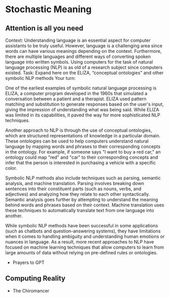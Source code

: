 # Stochastic Meaning

## Attention is all you need

Context:
Understanding language is an essential aspect for computer assistants to be truly useful. However, language is a challenging area since words can have various meanings depending on the context. Furthermore, there are multiple languages and different ways of converting spoken language into written symbols.
Using computers for the task of natural language processing (NLP) is as old of a research subject since computers existed. 
Task: Expand here on the ELIZA, “conceptual ontologies” and other symbolic NLP methods
Your turn:

One of the earliest examples of symbolic natural language processing is ELIZA, a computer program developed in the 1960s that simulated a conversation between a patient and a therapist. ELIZA used pattern matching and substitution to generate responses based on the user's input, giving the impression of understanding what was being said. While ELIZA was limited in its capabilities, it paved the way for more sophisticated NLP techniques.

Another approach to NLP is through the use of conceptual ontologies, which are structured representations of knowledge in a particular domain. These ontologies can be used to help computers understand natural language by mapping words and phrases to their corresponding concepts in the ontology. For example, if someone says "I want to buy a red car," an ontology could map "red" and "car" to their corresponding concepts and infer that the person is interested in purchasing a vehicle with a specific color.

Symbolic NLP methods also include techniques such as parsing, semantic analysis, and machine translation. Parsing involves breaking down sentences into their constituent parts (such as nouns, verbs, and adjectives) and analyzing how they relate to each other syntactically. Semantic analysis goes further by attempting to understand the meaning behind words and phrases based on their context. Machine translation uses these techniques to automatically translate text from one language into another.

While symbolic NLP methods have been successful in some applications (such as chatbots and question-answering systems), they have limitations when it comes to handling ambiguity and understanding human emotions or nuances in language. As a result, more recent approaches to NLP have focused on machine learning techniques that allow computers to learn from large amounts of data without relying on pre-defined rules or ontologies.

- Prayers to GPT
## Computing Reality
- The Chiromancer